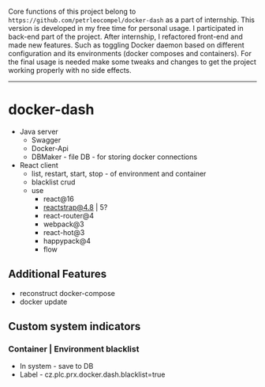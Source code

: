 Core functions of this project belong to `https://github.com/petrleocompel/docker-dash` as a part of internship.
This version is developed in my free time for personal usage.
I participated in back-end part of the project. 
After internship, I refactored front-end and made new features. Such as toggling Docker daemon based on different configuration and its environments (docker composes and containers). 
For the final usage is needed make some tweaks and changes to get the project working properly with no side effects.







_______________________________________________________________________________________________________________

# docker-dash

 - Java server
    - Swagger
    - Docker-Api
    - DBMaker - file DB - for storing docker connections  
 - React client
    - list, restart, start, stop - of environment and container
    - blacklist crud
    - use
        - react@16
        - reactstrap@4.8 | 5?
        - react-router@4
        - webpack@3
        - react-hot@3
        - happypack@4
        - flow

## Additional Features
 
 - reconstruct docker-compose
 - docker update
 
 
## Custom system indicators

### Container | Environment blacklist

 - In system - save to DB
 - Label - cz.plc.prx.docker.dash.blacklist=true

